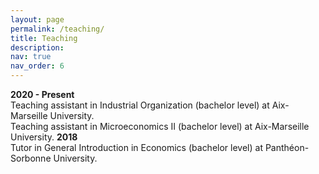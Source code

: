 ```yaml
---
layout: page
permalink: /teaching/
title: Teaching
description: 
nav: true
nav_order: 6
---
```


**2020 - Present**  <br />
Teaching assistant in Industrial Organization (bachelor level) at Aix-Marseille University.  <br />
Teaching assistant in Microeconomics II (bachelor level)  at Aix-Marseille University.
 <pr />
**2018**  <br />
Tutor in General Introduction in Economics (bachelor level)  at Panthéon-Sorbonne University.

